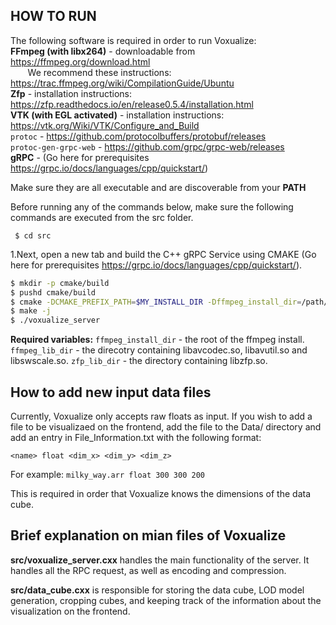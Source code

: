 ## HOW TO RUN

The following software is required in order to run Voxualize:  
  **FFmpeg (with libx264)** - downloadable from https://ffmpeg.org/download.html  
  &nbsp; &nbsp; &nbsp;&nbsp; We recommend these instructions: https://trac.ffmpeg.org/wiki/CompilationGuide/Ubuntu  
  **Zfp** - installation instructions: https://zfp.readthedocs.io/en/release0.5.4/installation.html  
 **VTK (with EGL activated)** - installation instructions: https://vtk.org/Wiki/VTK/Configure_and_Build  
  `protoc` - https://github.com/protocolbuffers/protobuf/releases  
  `protoc-gen-grpc-web` - https://github.com/grpc/grpc-web/releases  
  **gRPC** - (Go here for prerequisites https://grpc.io/docs/languages/cpp/quickstart/)

Make sure they are all executable and are discoverable from your **PATH**

Before running any of the commands below, make sure the following commands are 
executed from the src folder.
```
 $ cd src
```
  1.Next, open a new tab and build the C++ gRPC Service using CMAKE (Go here for prerequisites https://grpc.io/docs/languages/cpp/quickstart/).

 ```sh
 $ mkdir -p cmake/build
 $ pushd cmake/build
 $ cmake -DCMAKE_PREFIX_PATH=$MY_INSTALL_DIR -Dffmpeg_install_dir=/path/to/ffmpeg/install/dir -Dffmpeg_lib_dir=/path/to/ffmpeg/libs -Dzfp_lib_dir=/path/to/zfp/install/dir ../..
 $ make -j
 $ ./voxualize_server
 ```
**Required variables:**
 `ffmpeg_install_dir` - the root of the ffmpeg install.
 `ffmpeg_lib_dir` - the direcotry containing libavcodec.so, libavutil.so and libswscale.so.
 `zfp_lib_dir` - the directory containing libzfp.so.

 ## How to add new input data files

 Currently, Voxualize only accepts raw floats as input.
 If you wish to add a file to be visualizaed on the frontend, add the file to the Data/ directory and add an entry in File_Information.txt with the following format:

  `<name> float <dim_x> <dim_y> <dim_z>`

  For example: `milky_way.arr float 300 300 200`

This is required in order that Voxualize knows the dimensions of the data cube.

## Brief explanation on mian files of Voxualize

**src/voxualize_server.cxx** handles the main functionality of the server. It handles all the RPC request, as well as encoding and compression.

**src/data_cube.cxx** is responsible for storing the data cube, LOD model generation, cropping cubes, and keeping track of the information about the visualization on the frontend.
